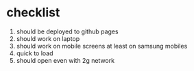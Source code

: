 # checklist
1. should be deployed to github pages
2. should work on laptop
3. should work on mobile screens at least on samsung mobiles
4. quick to load
5. should open even with 2g network
